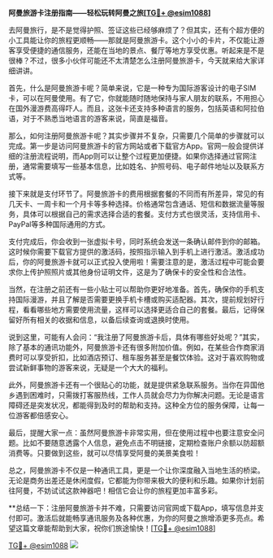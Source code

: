 **阿曼旅游卡注册指南——轻松玩转阿曼之旅[[TG💪+ @esim1088](https://t.me/s/esim1088)]**

去阿曼旅行，是不是觉得护照、签证这些已经够麻烦了？但其实，还有个超方便的小工具能让你的旅程更顺畅——那就是阿曼旅游卡。这个小小的卡片，不仅能让游客享受便捷的通信服务，还能在当地的景点、餐厅等地方享受优惠。听起来是不是很棒？不过，很多小伙伴可能还不太清楚怎么注册阿曼旅游卡，今天就来给大家详细讲讲。

首先，什么是阿曼旅游卡呢？简单来说，它是一种专为国际游客设计的电子SIM卡，可以在阿曼使用。有了它，你就能随时随地保持与家人朋友的联系，不用担心在国外漫游费高得吓人。而且，这张卡还支持多种语言的服务，包括英语和阿拉伯语，对于不熟悉当地语言的游客来说，简直是福音。

那么，如何注册阿曼旅游卡呢？其实步骤并不复杂，只需要几个简单的步骤就可以完成。第一步是访问阿曼旅游卡的官方网站或者下载官方App。官网一般会提供详细的注册流程说明，而App则可以让整个过程更加便捷。如果你选择通过官网注册，通常需要填写一些基本信息，比如姓名、护照号码、电子邮件地址以及联系方式等。

接下来就是支付环节了。阿曼旅游卡的费用根据套餐的不同而有所差异，常见的有几天卡、一周卡和一个月卡等多种选择。价格通常包含通话、短信和数据流量等服务，具体可以根据自己的需求选择合适的套餐。支付方式也很灵活，支持信用卡、PayPal等多种国际通用的方式。

支付完成后，你会收到一张虚拟卡号，同时系统会发送一条确认邮件到你的邮箱。这时候你需要下载官方提供的激活码，按照指示输入到手机上进行激活。激活成功后，你的阿曼旅游卡就可以正式投入使用啦！需要注意的是，激活过程中可能会要求你上传护照照片或其他身份证明文件，这是为了确保卡的安全性和合法性。

当然，在注册之前还有一些小贴士可以帮助你更好地准备。首先，确保你的手机支持国际漫游，并且了解是否需要更换手机卡槽或购买适配器。其次，提前规划好行程，看看哪些地方需要使用流量，这样可以选择更适合自己的套餐。最后，记得保留好所有相关的收据和信息，以备后续查询或退换时使用。

说到这里，可能有人会问：“我注册了阿曼旅游卡后，具体有哪些好处呢？”其实，除了基本的通讯功能外，阿曼旅游卡还有很多附加价值。例如，在某些合作商家消费时可以享受折扣，比如酒店预订、租车服务甚至是餐饮体验。这对于喜欢购物或尝试新鲜事物的游客来说，无疑是一个大大的福利。

此外，阿曼旅游卡还有一个很贴心的功能，就是提供紧急联系服务。当你在异国他乡遇到困难时，只需拨打客服热线，工作人员就会尽力为你解决问题。无论是语言障碍还是突发状况，都能得到及时的帮助和支持。这种全方位的服务保障，让每一位游客都倍感安心。

最后，提醒大家一点：虽然阿曼旅游卡非常实用，但在使用过程中也要注意安全问题。比如不要随意透露个人信息，避免点击不明链接，定期检查账户余额以防超额消费等。只要做到这些，就可以尽情享受阿曼的美景美食啦！

总之，阿曼旅游卡不仅是一种通讯工具，更是一个让你深度融入当地生活的桥梁。无论是商务出差还是休闲度假，它都能为你带来极大的便利和乐趣。如果你计划前往阿曼，不妨试试这款神器吧！相信它会让你的旅程更加丰富多彩。

**总结一下：注册阿曼旅游卡并不难，只需要访问官网或下载App，填写信息并支付即可。激活后就能畅享通讯服务及各种优惠，为你的阿曼之旅增添更多亮点。希望这篇文章能帮助到大家，祝你们旅途愉快！[[TG💪+ @esim1088](https://t.me/s/esim1088)]

[TG💪+ @esim1088](https://t.me/s/esim1088) ![](https://i.postimg.cc/4NQfJmqS/Snipaste-2025-05-13-00-14-12.png)